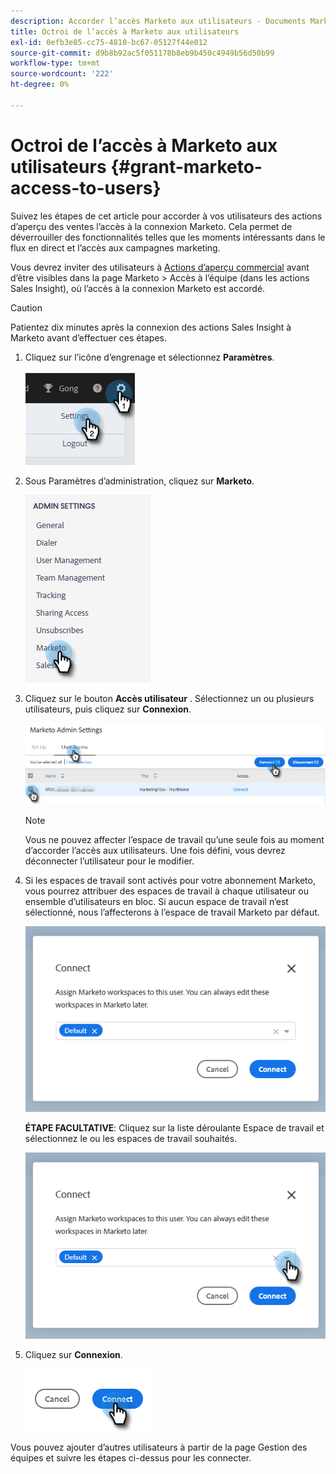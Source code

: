 ```yaml
---
description: Accorder l’accès Marketo aux utilisateurs - Documents Marketo - Documentation du produit
title: Octroi de l’accès à Marketo aux utilisateurs
exl-id: 0efb3e85-cc75-4810-bc67-05127f44e012
source-git-commit: d9b8b92ac5f051178b8eb9b450c4949b56d50b99
workflow-type: tm+mt
source-wordcount: '222'
ht-degree: 0%

---
```


# Octroi de l’accès à Marketo aux utilisateurs {#grant-marketo-access-to-users}

Suivez les étapes de cet article pour accorder à vos utilisateurs des actions d’aperçu des ventes l’accès à la connexion Marketo. Cela permet de déverrouiller des fonctionnalités telles que les moments intéressants dans le flux en direct et l’accès aux campagnes marketing.

Vous devrez inviter des utilisateurs à [Actions d’aperçu commercial](/help/marketo/product-docs/marketo-sales-insight/actions/admin/invite-users-and-admins.md#invite-users) avant d’être visibles dans la page Marketo > Accès à l’équipe (dans les actions Sales Insight), où l’accès à la connexion Marketo est accordé.

>[!CAUTION]
>
>Patientez dix minutes après la connexion des actions Sales Insight à Marketo avant d’effectuer ces étapes.

1. Cliquez sur l’icône d’engrenage et sélectionnez **Paramètres**.

   ![](assets/grant-marketo-access-to-users-1.png)

1. Sous Paramètres d’administration, cliquez sur **Marketo**.

   ![](assets/grant-marketo-access-to-users-2.png)

1. Cliquez sur le bouton **Accès utilisateur** . Sélectionnez un ou plusieurs utilisateurs, puis cliquez sur **Connexion**.

   ![](assets/grant-marketo-access-to-users-3.png)

   >[!NOTE]
   >
   >Vous ne pouvez affecter l’espace de travail qu’une seule fois au moment d’accorder l’accès aux utilisateurs. Une fois défini, vous devrez déconnecter l’utilisateur pour le modifier.

1. Si les espaces de travail sont activés pour votre abonnement Marketo, vous pourrez attribuer des espaces de travail à chaque utilisateur ou ensemble d’utilisateurs en bloc. Si aucun espace de travail n’est sélectionné, nous l’affecterons à l’espace de travail Marketo par défaut.

   ![](assets/grant-marketo-access-to-users-4.png)

   **ÉTAPE FACULTATIVE**: Cliquez sur la liste déroulante Espace de travail et sélectionnez le ou les espaces de travail souhaités.

   ![](assets/grant-marketo-access-to-users-5.png)

1. Cliquez sur **Connexion**.

   ![](assets/grant-marketo-access-to-users-6.png)

Vous pouvez ajouter d’autres utilisateurs à partir de la page Gestion des équipes et suivre les étapes ci-dessus pour les connecter.
